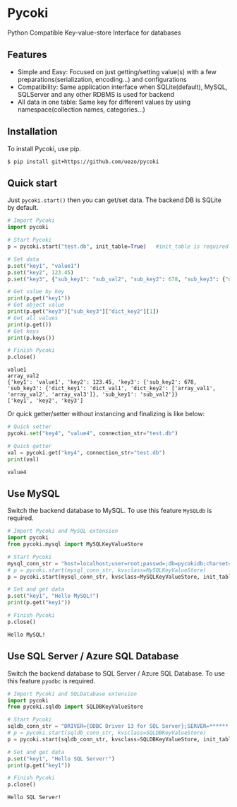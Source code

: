 # Pycoki

Python Compatible Key-value-store Interface for databases

## Features
- Simple and Easy: Focused on just getting/setting value(s) with a few preparations(serialization, encoding...) and configurations
- Compatibility: Same application interface when SQLite(default), MySQL, SQLServer and any other RDBMS is used for backend
- All data in one table: Same key for different values by using namespace(collection names, categories...)

## Installation

To install Pycoki, use pip.

```
$ pip install git+https://github.com/uezo/pycoki
```

## Quick start

Just `pycoki.start()` then you can get/set data. The backend DB is SQLite by default.

```python
# Import Pycoki
import pycoki

# Start Pycoki
p = pycoki.start("test.db", init_table=True)   #init_table is required for the first access to create data table

# Set data
p.set("key1", "value1")
p.set("key2", 123.45)
p.set("key3", {"sub_key1": "sub_val2", "sub_key2": 678, "sub_key3": {"dict_key1":"dict_val1", "dict_key2":["array_val1", "array_val2", "array_val3"]}})

# Get value by key
print(p.get("key1"))
# Get object value
print(p.get("key3")["sub_key3"]["dict_key2"][1])
# Get all values
print(p.get())
# Get keys
print(p.keys())

# Finish Pycoki
p.close()
```

```
value1
array_val2
{'key1': 'value1', 'key2': 123.45, 'key3': {'sub_key2': 678, 'sub_key3': {'dict_key1': 'dict_val1', 'dict_key2': ['array_val1', 'array_val2', 'array_val3']}, 'sub_key1': 'sub_val2'}}
['key1', 'key2', 'key3']
```

Or quick getter/setter without instancing and finalizing is like below:

```python
# Quick setter
pycoki.set("key4", "value4", connection_str="test.db")

# Quick getter
val = pycoki.get("key4", connection_str="test.db")
print(val)
```

```
value4
```

## Use MySQL

Switch the backend database to MySQL.
To use this feature `MySQLdb` is required.

```python
# Import Pycoki and MySQL extension
import pycoki
from pycoki.mysql import MySQLKeyValueStore

# Start Pycoki
mysql_conn_str = "host=localhost;user=root;passwd=;db=pycokidb;charset=utf8;"
# p = pycoki.start(mysql_conn_str, kvsclass=MySQLKeyValueStore)
p = pycoki.start(mysql_conn_str, kvsclass=MySQLKeyValueStore, init_table=True, init_params=("pycokidb",))  #First access

# Set and get data
p.set("key1", "Hello MySQL!")
print(p.get("key1"))

# Finish Pycoki
p.close()
```

```
Hello MySQL!
```


## Use SQL Server / Azure SQL Database

Switch the backend database to SQL Server / Azure SQL Database.
To use this feature `pyodbc` is required.

```python
# Import Pycoki and SQLDatabase extension
import pycoki
from pycoki.sqldb import SQLDBKeyValueStore

# Start Pycoki
sqldb_conn_str = "DRIVER={ODBC Driver 13 for SQL Server};SERVER=******.database.windows.net;PORT=1433;DATABASE=******;UID=******;PWD=******"
# p = pycoki.start(sqldb_conn_str, kvsclass=SQLDBKeyValueStore)
p = pycoki.start(sqldb_conn_str, kvsclass=SQLDBKeyValueStore, init_table=True)  #First access

# Set and get data
p.set("key1", "Hello SQL Server!")
print(p.get("key1"))

# Finish Pycoki
p.close()
```

```
Hello SQL Server!
```

